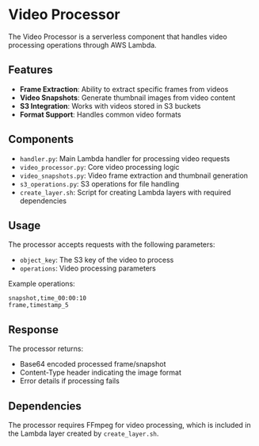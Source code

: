 # Video Processor

The Video Processor is a serverless component that handles video processing operations through AWS Lambda.

## Features

- **Frame Extraction**: Ability to extract specific frames from videos
- **Video Snapshots**: Generate thumbnail images from video content
- **S3 Integration**: Works with videos stored in S3 buckets
- **Format Support**: Handles common video formats

## Components

- `handler.py`: Main Lambda handler for processing video requests
- `video_processor.py`: Core video processing logic
- `video_snapshots.py`: Video frame extraction and thumbnail generation
- `s3_operations.py`: S3 operations for file handling
- `create_layer.sh`: Script for creating Lambda layers with required dependencies

## Usage

The processor accepts requests with the following parameters:
- `object_key`: The S3 key of the video to process
- `operations`: Video processing parameters

Example operations:
```
snapshot,time_00:00:10
frame,timestamp_5
```

## Response

The processor returns:
- Base64 encoded processed frame/snapshot
- Content-Type header indicating the image format
- Error details if processing fails

## Dependencies

The processor requires FFmpeg for video processing, which is included in the Lambda layer created by `create_layer.sh`.
